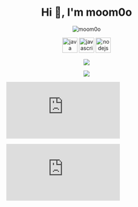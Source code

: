 <h1 align="center">Hi 👋, I'm moom0o</h1>
<p align="center"> <img src="https://komarev.com/ghpvc/?username=moom0o" alt="moom0o" /> </p>

<p align="center"> <img src="https://devicons.github.io/devicon/devicon.git/icons/java/java-original-wordmark.svg" alt="java" width="40" height="40"/> <img src="https://devicons.github.io/devicon/devicon.git/icons/javascript/javascript-original.svg" alt="javascript" width="40" height="40"/> <img src="https://devicons.github.io/devicon/devicon.git/icons/nodejs/nodejs-original-wordmark.svg" alt="nodejs" width="40" height="40"/></p>

<p align="center"><img align="center" src="https://github-readme-stats.vercel.app/api/top-langs/?username=moom0o&layout=compact&theme=dark"></p>
                         
<p align="center"><img align="center" src="https://github-readme-stats.vercel.app/api?username=moom0o&show_icons=true&theme=dark"></p>

<figure><embed src="https://wakatime.com/share/@45e58dd6-2999-40ed-92a0-25d5007f3943/fbe83e6d-bd84-4225-8773-cf1ae7e1e444.svg"></embed></figure>
<figure><embed src="https://wakatime.com/share/@45e58dd6-2999-40ed-92a0-25d5007f3943/1c2354a2-74e4-4dbe-bf8a-da9b52d5891b.svg"></embed></figure>
